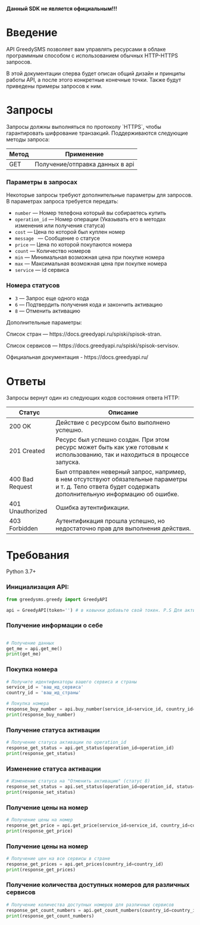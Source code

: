 **Данный SDK не является официальным!!!**
# Введение

<p>API GreedySMS позволяет вам управлять ресурсами в облаке программным способом с использованием обычных HTTP-HTTPS запросов.</p>
<p>В этой документации сперва будет описан общий дизайн и принципы работы API, а после этого конкретные конечные точки. Также будут приведены примеры запросов к ним.</p>

# Запросы

<p>Запросы должны выполняться по протоколу `HTTPS`, чтобы гарантировать шифрование транзакций. Поддерживаются следующие методы запроса:</p>

|Метод|Применение|
|--- |--- |
|GET|Получение/отправка данных в api|

### Параметры в запросах
Некоторые запросы требуют дополнительные параметры для запросов. В параметрах запроса требуется передать:
- `number` — Номер телефона который вы собираетесь купить
- `operation_id` — Номер операции (Указывать его в методах изменения или получения статуса)
- `cost` — Цена по которой был куплен номер
- `message ` — Сообщение о статусе
- `price` — Цена по которой покупаются номера
- `count` — Количество номеров
- `min` — Минимальная возможная цена при покупке номера
- `max` — Максимальная возможная цена при покупке номера
- `service` — id сервиса
### Номера статусов
- `3` — Запрос еще одного кода
- `6` — Подтвердить получения кода и закончить активацию
- `8` — Отменить активацию

Дополнительные параметры:
<p>Список стран — https://docs.greedyapi.ru/spiski/spisok-stran.</p>
<p>Список сервисов — https://docs.greedyapi.ru/spiski/spisok-servisov.</p>

<p>Официальная документация - https://docs.greedyapi.ru/</p>

# Ответы
Запросы вернут один из следующих кодов состояния ответа HTTP:

|Статус|Описание|
|--- |--- |
|200 OK|Действие с ресурсом было выполнено успешно.|
|201 Created|Ресурс был успешно создан. При этом ресурс может быть как уже готовым к использованию, так и находиться в процессе запуска.|
|400 Bad Request|Был отправлен неверный запрос, например, в нем отсутствуют обязательные параметры и т. д. Тело ответа будет содержать дополнительную информацию об ошибке.|
|401 Unauthorized|Ошибка аутентификации.|
|403 Forbidden|Аутентификация прошла успешно, но недостаточно прав для выполнения действия.|


# Требования
Python 3.7+

### Инициализация API:
```python
from greedysms.greedy import GreedyAPI 

api = GreedyAPI(token='') # в ковычки добавьте свой токен. P.S Для активации токена вы должны написать сапорту!!!
```
### Получение информации о себе

```python

# Получение данных
get_me = api.get_me()
print(get_me)
```

### Покупка номера

```python
# Получите идентификаторы вашего сервиса и страны
service_id = 'ваш_ид_сервиса'
country_id = 'ваш_ид_страны'

# Покупка номера
response_buy_number = api.buy_number(service_id=service_id, country_id=country_id)
print(response_buy_number)
```

### Получение статуса активации

```python
# Получение статуса активации по operation_id
response_get_status = api.get_status(operation_id=operation_id)
print(response_get_status)
```

### Изменение статуса активации

```python
# Изменение статуса на "Отменить активацию" (статус 8)
response_set_status = api.set_status(operation_id=operation_id, status=8)
print(response_set_status)
```

### Получение цены на номер

```python
# Получение цены на номер
response_get_price = api.get_price(service_id=service_id, country_id=country_id)
print(response_get_price)
```

### Получение цены на номер

```python
# Получение цен на все сервисы в стране
response_get_prices = api.get_prices(country_id=country_id)
print(response_get_prices)
```

### Получение количества доступных номеров для различных сервисов

```python
# Получение количества доступных номеров для различных сервисов
response_get_count_numbers = api.get_count_numbers(country_id=country_id)
print(response_get_count_numbers)
```
